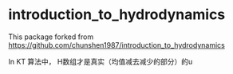 # introduction_to_hydrodynamics
This package forked from https://github.com/chunshen1987/introduction_to_hydrodynamics

In KT 算法中， H数组才是真实（均值减去减少的部分）的u
